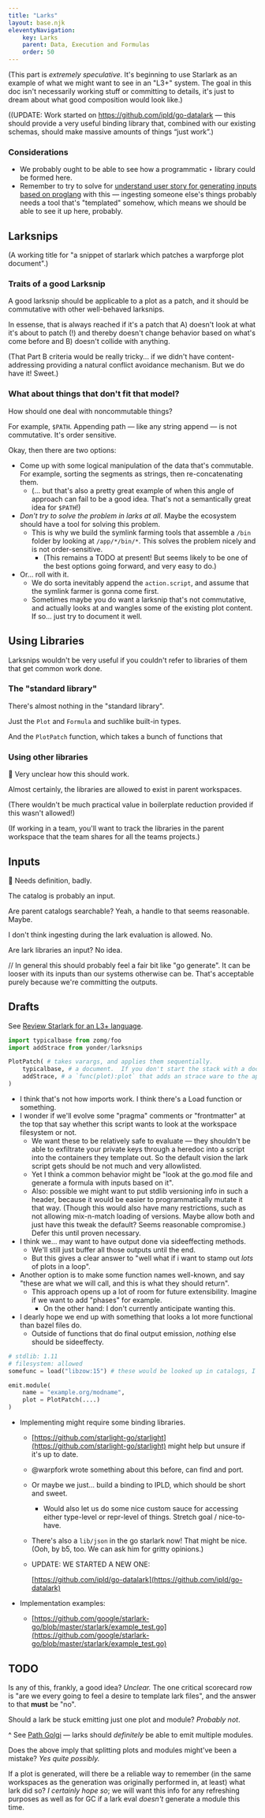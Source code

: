 ```yaml
---
title: "Larks"
layout: base.njk
eleventyNavigation: 
    key: Larks
    parent: Data, Execution and Formulas
    order: 50
---
```



(This part is *extremely speculative*.  It's beginning to use Starlark as an example of what we might want to see in an "L3+" system.  The goal in this doc isn't necessarily working stuff or committing to details, it's just to dream about what good composition would look like.)

((UPDATE: Work started on https://github.com/ipld/go-datalark — this should provide a very useful binding library that, combined with our existing schemas, should make massive amounts of things “just work”.)

### Considerations

- We probably ought to be able to see how a programmatic ‣ library could be formed here.
- Remember to try to solve for [understand user story for generating inputs based on proglang](https://www.notion.so/understand-user-story-for-generating-inputs-based-on-proglang-dcde115cc8a141d3a255ddc3aa345d61) with this — ingesting someone else's things probably needs a tool that's "templated" somehow, which means we should be able to see it up here, probably.

## Larksnips

(A working title for "a snippet of starlark which patches a warpforge plot document".)

### Traits of a good Larksnip

A good larksnip should be applicable to a plot as a patch, and it should be commutative with other well-behaved larksnips.

In essense, that is always reached if it's a patch that A) doesn't look at what it's about to patch (!) and thereby doesn't change behavior based on what's come before and B) doesn't collide with anything.

(That Part B criteria would be really tricky... if we didn't have content-addressing providing a natural conflict avoidance mechanism.  But we do have it!  Sweet.)

### What about things that don't fit that model?

How should one deal with noncommutable things?

For example, `$PATH`.  Appending path — like any string append — is not commutative.  It's order sensitive.

Okay, then there are two options:

- Come up with some logical manipulation of the data that's commutable.  For example, sorting the segments as strings, then re-concatenating them.
    - (... but that's also a pretty great example of when this angle of approach can fail to be a good idea.  That's not a semantically great idea for `$PATH`!)
- *Don't try to solve the problem in larks at all*.  Maybe the ecosystem should have a tool for solving this problem.
    - This is why we build the symlink farming tools that assemble a `/bin` folder by looking at `/app/*/bin/*`.  This solves the problem nicely and is not order-sensitive.
        - (This remains a TODO at present!  But seems likely to be one of the best options going forward, and very easy to do.)
- Or... roll with it.
    - We do sorta inevitably append the `action.script`, and assume that the symlink farmer is gonna come first.
    - Sometimes maybe you do want a larksnip that's not commutative, and actually looks at and wangles some of the existing plot content.  If so... just try to document it well.

## Using Libraries

Larksnips wouldn't be very useful if you couldn't refer to libraries of them that get common work done.

### The "standard library"

There's almost nothing in the "standard library".

Just the `Plot` and `Formula` and suchlike built-in types.

And the `PlotPatch` function, which takes a bunch of functions that 

### Using other libraries

🚧 Very unclear how this should work.

Almost certainly, the libraries are allowed to exist in parent workspaces.

(There wouldn't be much practical value in boilerplate reduction provided if this wasn't allowed!)

(If working in a team, you'll want to track the libraries in the parent workspace that the team shares for all the teams projects.)

## Inputs

🚧 Needs definition, badly.

The catalog is probably an input.

Are parent catalogs searchable?  Yeah, a handle to that seems reasonable.  Maybe.

I don't think ingesting during the lark evaluation is allowed.  No.

Are lark libraries an input?  No idea.

// In general this should probably feel a fair bit like "go generate".  It can be looser with its inputs than our systems otherwise can be.  That's acceptable purely because we're committing the outputs.

## Drafts

See [Review Starlark for an L3+ language](https://www.notion.so/Review-Starlark-for-an-L3-language-58d5f76e959b4775b24cdc11a6a7c790).

```python
import typicalbase from zomg/foo
import addStrace from yonder/larksnips

PlotPatch( # takes varargs, and applies them sequentially.
	typicalbase, # a document.  If you don't start the stack with a doc, it's zero.
	addStrace, # a `func(plot):plot` that adds an strace ware to the apps folder.
)

```

- I think that's not how imports work.  I think there's a Load function or something.
- I wonder if we'll evolve some "pragma" comments or "frontmatter" at the top that say whether this script wants to look at the workspace filesystem or not.
    - We want these to be relatively safe to evaluate — they shouldn't be able to exfiltrate your private keys through a heredoc into a script into the containers they template out.  So the default vision the lark script gets should be not much and very allowlisted.
    - Yet I think a common behavior might be "look at the go.mod file and generate a formula with inputs based on it".
    - Also: possible we might want to put stdlib versioning info in such a header, because it would be easier to programmatically mutate it that way.  (Though this would also have many restrictions, such as not allowing mix-n-match loading of versions.  Maybe allow both and just have this tweak the default?  Seems reasonable compromise.)  Defer this until proven necessary.
- I think we... may want to have output done via sideeffecting methods.
    - We'll still just buffer all those outputs until the end.
    - But this gives a clear answer to "well what if i want to stamp out *lots* of plots in a loop".
- Another option is to make some function names well-known, and say "these are what we will call, and this is what they should return".
    - This approach opens up a lot of room for future extensibility.  Imagine if we want to add "phases" for example.
        - On the other hand: I don't currently anticipate wanting this.
- I dearly hope we end up with something that looks a lot more functional than bazel files do.
    - Outside of functions that do final output emission, *nothing* else should be sideeffecty.

```python
# stdlib: 1.11
# filesystem: allowed
somefunc = load("libzow:15") # these would be looked up in catalogs, I guess?

emit.module(
	name = "example.org/modname",
	plot = PlotPatch(....)
)
```

- Implementing might require some binding libraries.
    - [https://github.com/starlight-go/starlight](https://github.com/starlight-go/starlight) might help but unsure if it's up to date.
    - @warpfork  wrote something about this before, can find and port.
    - Or maybe we just... build a binding to IPLD, which should be short and sweet.
        - Would also let us do some nice custom sauce for accessing either type-level or repr-level of things.  Stretch goal / nice-to-have.
    - There's also a `lib/json` in the go starlark now!  That might be nice.  (Ooh, by b5, too.  We can ask him for gritty opinions.)
    - UPDATE: WE STARTED A NEW ONE:
        
        [https://github.com/ipld/go-datalark](https://github.com/ipld/go-datalark)
        
- Implementation examples:
    - [https://github.com/google/starlark-go/blob/master/starlark/example_test.go](https://github.com/google/starlark-go/blob/master/starlark/example_test.go)

## TODO

Is any of this, frankly, a good idea?  *Unclear.*  The one critical scorecard row is "are we every going to feel a desire to template lark files", and the answer to that **must** be "no".

Should a lark be stuck emitting just one plot and module?  *Probably not*.

^ See [Path Golgi](https://www.notion.so/Path-Golgi-32f6cea9bb8c47b5ba4610d2e5fa4bd6) — larks should *definitely* be able to emit multiple modules.

Does the above imply that splitting plots and modules might've been a mistake?  *Yes quite possibly.*

If a plot is generated, will there be a reliable way to remember (in the same workspaces as the generation was originally performed in, at least) what lark did so?  *I certainly hope so*; we will want this info for any refreshing purposes as well as for GC if a lark eval *doesn't* generate a module this time.
